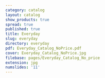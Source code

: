 ```yaml
---
category: catalog
layout: catalog
show_products: true
spread: true
published: true
title: Everyday
slug: everyday
directory: everyday
pdf: Everyday_Catalog_NoPrice.pdf
cover: Everyday_Catalog_NoPrice.jpg
filebase: pages/Everyday_Catalog_No_price
extension: jpg
numslides: '11'
---
```

